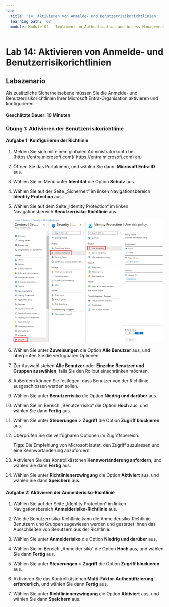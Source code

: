 ```yaml
---
lab:
  title: '14: Aktivieren von Anmelde- und Benutzerrisikorichtlinien'
  learning path: '02'
  module: Module 02 - Implement an Authentication and Access Management Solution
---
```


# Lab 14: Aktivieren von Anmelde- und Benutzerrisikorichtlinien

## Labszenario

Als zusätzliche Sicherheitsebene müssen Sie die Anmelde- und Benutzerrisikorichtlinien Ihrer Microsoft Entra-Organisation aktivieren und konfigurieren.

#### Geschätzte Dauer: 10 Minuten


### Übung 1: Aktivieren der Benutzerrisikorichtlinie

#### Aufgabe 1: Konfigurieren der Richtlinie

1. Melden Sie sich mit einem globalen Administratorkonto bei [https://entra.microsoft.com]( https://entra.microsoft.com) an.

2. Öffnen Sie das Portalmenü, und wählen Sie dann  **Microsoft Entra ID** aus.

3. Wählen Sie im Menü unter **Identität** die Option **Schutz** aus.

4. Wählen Sie auf der Seite „Sicherheit“ im linken Navigationsbereich **Identity Protection** aus.

5. Wählen Sie auf dem Seite „Identity Protection“ im linken Navigationsbereich **Benutzerrisiko-Richtlinie** aus.

    ![Screenshot der Seite „Benutzerrisiko-Richtlinie“ mit hervorgehobenem Auswahlpfad](./media/lp2-mod4-browse-to-identity-protection.png)

6. Wählen Sie unter **Zuweisungen** die Option **Alle Benutzer** aus, und überprüfen Sie die verfügbaren Optionen.

7. Zur Auswahl stehen **Alle Benutzer** oder **Einzelne Benutzer und Gruppen auswählen**, falls Sie den Rollout einschränken möchten.

8. Außerdem können Sie festlegen, dass Benutzer von der Richtlinie ausgeschlossen werden sollen.

9. Wählen Sie unter **Benutzerrisiko** die Option **Niedrig und darüber** aus.

10. Wählen Sie im Bereich „Benutzerrisiko“ die Option **Hoch** aus, und wählen Sie dann **Fertig** aus.

11. Wählen Sie unter **Steuerungen** > **Zugriff** die Option **Zugriff blockieren** aus.

12. Überprüfen Sie die verfügbaren Optionen im Zugriffsbereich.

    **Tipp**: Die Empfehlung von Microsoft lautet, den Zugriff zuzulassen und eine Kennwortänderung anzufordern.

13. Aktivieren Sie das Kontrollkästchen **Kennwortänderung anfordern**, und wählen Sie dann **Fertig** aus.

14. Wählen Sie unter **Richtlinienerzwingung** die Option **Aktiviert** aus, und wählen Sie dann **Speichern** aus.

#### Aufgabe 2: Aktivieren der Anmelderisiko-Richtlinie

1. Wählen Sie auf der Seite „Identity Protection“ im linken Navigationsbereich **Anmelderisiko-Richtlinie** aus.

2. Wie die Benutzerrisiko-Richtlinie kann die Anmelderisiko-Richtlinie Benutzern und Gruppen zugewiesen werden und gestattet Ihnen das Ausschließen von Benutzern aus der Richtlinie.

3. Wählen Sie unter **Anmelderisiko** die Option **Niedrig und darüber** aus.

4. Wählen Sie im Bereich „Anmelderisiko“ die Option **Hoch** aus, und wählen Sie dann **Fertig** aus.

5. Wählen Sie unter **Steuerungen** > **Zugriff** die Option **Zugriff blockieren** aus.

6. Aktivieren Sie das Kontrollkästchen **Multi-Faktor-Authentifizierung erforderlich**, und wählen Sie dann **Fertig** aus.

7. Wählen Sie unter **Richtlinienerzwingung** die Option **Aktiviert** aus, und wählen Sie dann **Speichern** aus.
